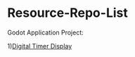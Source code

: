 # Resource-Repo-List

Godot Application Project:

1)[Digital Timer Display](https://github.com/syafiqqun/Digital-Timer-Display)
